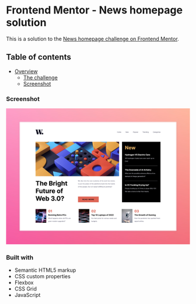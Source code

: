 # Frontend Mentor - News homepage solution

This is a solution to the [News homepage challenge on Frontend Mentor](https://www.frontendmentor.io/challenges/news-homepage-H6SWTa1MFl).

## Table of contents

- [Overview](#overview)
  - [The challenge](#the-challenge)
  - [Screenshot](#screenshot)

### Screenshot

![](./screenshot.jpeg)

### Built with

- Semantic HTML5 markup
- CSS custom properties
- Flexbox
- CSS Grid
- JavaScript
